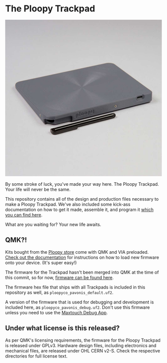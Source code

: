 # The Ploopy Trackpad

![The Ploopy Trackpad](trackpad.jpg)

By some stroke of luck, you've made your way here. The Ploopy Trackpad. Your life will never be the same.

This repository contains all of the design and production files necessary to make a Ploopy Trackpad. We've also included some kick-ass documentation on how to get it made, assemble it, and program it [which you can find here](https://ploopyco.github.io/trackpad/).

What are you waiting for? Your new life awaits.

## QMK?!

Kits bought from the [Ploopy store](https://ploopy.co/product-category/trackpad/) come with QMK and VIA preloaded. [Check out the documentation](https://ploopyco.github.io/trackpad/) for instructions on how to load new firmware onto your device. (It's super easy!)

The firmware for the Trackpad hasn't been merged into QMK at the time of this commit, so for now, [firmware can be found here](https://github.com/ploopyco/qmk_firmware/tree/multitouch_experiment).

The firmware hex file that ships with all Trackpads is included in this repository as well, as `ploopyco_pavonis_default.uf2`.

A version of the firmware that is used for debugging and development is included here, as `ploopyco_pavonis_debug.uf2`. Don't use this firmware unless you need to use the [Maxtouch Debug App](https://ploopyco.github.io/trackpad/appendices/debugapp/).

## Under what license is this released?

As per QMK's licensing requirements, the firmware for the Ploopy Trackpad is released under GPLv3. Hardware design files, including electronics and mechanical files, are released under OHL CERN v2-S. Check the respective directories for full license text.
